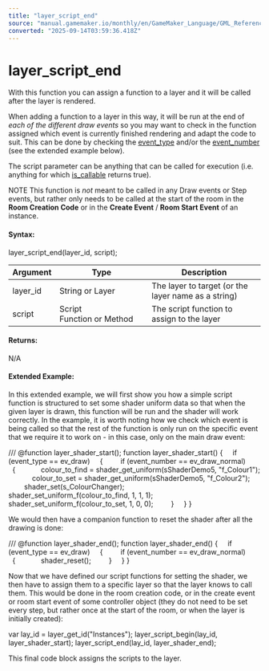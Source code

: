 ```yaml
---
title: "layer_script_end"
source: "manual.gamemaker.io/monthly/en/GameMaker_Language/GML_Reference/Asset_Management/Rooms/General_Layer_Functions/layer_script_end.htm"
converted: "2025-09-14T03:59:36.418Z"
---
```


# layer\_script\_end

With this function you can assign a function to a layer and it will be called after the layer is rendered.

When adding a function to a layer in this way, it will be run at the end of _each of the different draw events_ so you may want to check in the function assigned which event is currently finished rendering and adapt the code to suit. This can be done by checking the [event\_type](../../Objects/Object_Events/event_type.md) and/or the [event\_number](../../Objects/Object_Events/event_number.md) (see the extended example below).

The script parameter can be anything that can be called for execution (i.e. anything for which [is\_callable](../../../Variable_Functions/is_callable.md) returns true).

NOTE This function is _not_ meant to be called in any Draw events or Step events, but rather only needs to be called at the start of the room in the **Room Creation Code** or in the **Create Event** / **Room Start Event** of an instance.

#### Syntax:

layer\_script\_end(layer\_id, script);

| Argument | Type | Description |
| --- | --- | --- |
| layer_id | String or Layer | The layer to target (or the layer name as a string) |
| script | Script Function or Method | The script function to assign to the layer |

#### Returns:

N/A

#### Extended Example:

In this extended example, we will first show you how a simple script function is structured to set some shader uniform data so that when the given layer is drawn, this function will be run and the shader will work correctly. In the example, it is worth noting how we check which event is being called so that the rest of the function is only run on the specific event that we require it to work on - in this case, only on the main draw event:

/// @function layer\_shader\_start();
function layer\_shader\_start()
{
    if (event\_type == ev\_draw)
    {
        if (event\_number == ev\_draw\_normal)
        {
            colour\_to\_find = shader\_get\_uniform(sShaderDemo5, "f\_Colour1");
            colour\_to\_set = shader\_get\_uniform(sShaderDemo5, "f\_Colour2");
            shader\_set(s\_ColourChanger);
            shader\_set\_uniform\_f(colour\_to\_find, 1, 1, 1);
            shader\_set\_uniform\_f(colour\_to\_set, 1, 0, 0);
        }
    }
}

We would then have a companion function to reset the shader after all the drawing is done:

/// @function layer\_shader\_end();
function layer\_shader\_end()
{
    if (event\_type == ev\_draw)
    {
        if (event\_number == ev\_draw\_normal)
        {
            shader\_reset();
        }
    }
}

Now that we have defined our script functions for setting the shader, we then have to assign them to a specific layer so that the layer knows to call them. This would be done in the room creation code, or in the create event or room start event of some controller object (they do not need to be set every step, but rather once at the start of the room, or when the layer is initially created):

var lay\_id = layer\_get\_id("Instances");
layer\_script\_begin(lay\_id, layer\_shader\_start);
layer\_script\_end(lay\_id, layer\_shader\_end);

This final code block assigns the scripts to the layer.